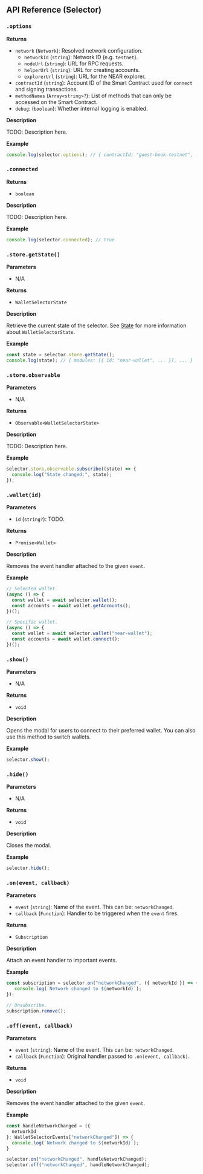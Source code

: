 ## API Reference (Selector)

### `.options`

**Returns**

- `network` (`Network`): Resolved network configuration.
  - `networkId` (`string`): Network ID (e.g. `testnet`).
  - `nodeUrl` (`string`): URL for RPC requests.
  - `helperUrl` (`string`): URL for creating accounts.
  - `explorerUrl` (`string`): URL for the NEAR explorer.
- `contractId` (`string`): Account ID of the Smart Contract used for `connect` and signing transactions.
- `methodNames` (`Array<string>?`): List of methods that can only be accessed on the Smart Contract.
- `debug`: (`boolean`): Whether internal logging is enabled.

**Description**

TODO: Description here.

**Example**

```ts
console.log(selector.options); // { contractId: "guest-book.testnet", ... }
```

### `.connected`

**Returns**

- `boolean`

**Description**

TODO: Description here.

**Example**

```ts
console.log(selector.connected); // true
```

### `.store.getState()`

****Parameters****

- N/A

**Returns**

- `WalletSelectorState`

**Description**

Retrieve the current state of the selector. See [State](./state.md) for more information about `WalletSelectorState`.

**Example**

```ts
const state = selector.store.getState();
console.log(state); // { modules: [{ id: "near-wallet", ... }], ... }
```

### `.store.observable`

****Parameters****

- N/A

**Returns**

- `Observable<WalletSelectorState>`

**Description**

TODO: Description here.

**Example**

```ts
selector.store.observable.subscribe((state) => {
  console.log("State changed:", state);
});
```

### `.wallet(id)`

**Parameters**

- `id` (`string?`): TODO.

**Returns**

- `Promise<Wallet>`

**Description**

Removes the event handler attached to the given `event`.

**Example**

```ts
// Selected wallet.
(async () => {
  const wallet = await selector.wallet();
  const accounts = await wallet.getAccounts();
})();

// Specific wallet.
(async () => {
  const wallet = await selector.wallet("near-wallet");
  const accounts = await wallet.connect();
})();
```

### `.show()`

****Parameters****

- N/A

**Returns**

- `void`

**Description**

Opens the modal for users to connect to their preferred wallet. You can also use this method to switch wallets.

**Example**

```ts
selector.show();
```

### `.hide()`

**Parameters**

- N/A

**Returns**

- `void`

**Description**

Closes the modal.

**Example**

```ts
selector.hide();
```

### `.on(event, callback)`

**Parameters**

- `event` (`string`): Name of the event. This can be: `networkChanged`.
- `callback` (`Function`): Handler to be triggered when the `event` fires.

**Returns**

- `Subscription`

**Description**

Attach an event handler to important events.

**Example**

```ts
const subscription = selector.on("networkChanged", ({ networkId }) => {
   console.log(`Network changed to ${networkId}`);
});

// Unsubscribe.
subscription.remove();
```

### `.off(event, callback)`

**Parameters**

- `event` (`string`): Name of the event. This can be: `networkChanged`.
- `callback` (`Function`): Original handler passed to `.on(event, callback)`.

**Returns**

- `void`

**Description**

Removes the event handler attached to the given `event`.

**Example**

```ts
const handleNetworkChanged = ({
  networkId
}: WalletSelectorEvents["networkChanged"]) => {
  console.log(`Network changed to ${networkId}`);
}

selector.on("networkChanged", handleNetworkChanged);
selector.off("networkChanged", handleNetworkChanged);
```
